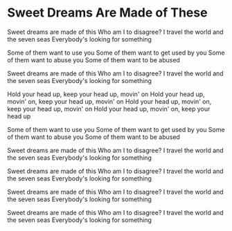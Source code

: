 # Sweet Dreams Are Made of These
Sweet dreams are made of this
Who am I to disagree?
I travel the world and the seven seas
Everybody's looking for something

Some of them want to use you
Some of them want to get used by you
Some of them want to abuse you
Some of them want to be abused

Sweet dreams are made of this
Who am I to disagree?
I travel the world and the seven seas
Everybody's looking for something

Hold your head up, keep your head up, movin' on
Hold your head up, movin' on, keep your head up, movin' on
Hold your head up, movin' on, keep your head up, movin' on
Hold your head up, movin' on, keep your head up

Some of them want to use you
Some of them want to get used by you
Some of them want to abuse you
Some of them want to be abused

Sweet dreams are made of this
Who am I to disagree?
I travel the world and the seven seas
Everybody's looking for something

Sweet dreams are made of this
Who am I to disagree?
I travel the world and the seven seas
Everybody's looking for something

Sweet dreams are made of this
Who am I to disagree?
I travel the world and the seven seas
Everybody's looking for something

Sweet dreams are made of this
Who am I to disagree?
I travel the world and the seven seas
Everybody's looking for something

